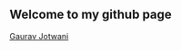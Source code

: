 ## Welcome to my github page
<html>
<script type="text/javascript" src="https://platform.linkedin.com/badges/js/profile.js" async defer></script>


<div class="LI-profile-badge"  data-version="v1" data-size="medium" data-locale="en_US" data-type="vertical" data-theme="light" data-vanity="gauravjotwani"><a class="LI-simple-link" href='https://www.linkedin.com/in/gauravjotwani?trk=profile-badge'>Gaurav Jotwani</a></div>
</html>
